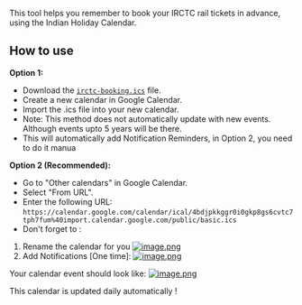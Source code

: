 This tool helps you remember to book your IRCTC rail tickets in advance, using the Indian Holiday Calendar.

## How to use

**Option 1:**

- Download the [`irctc-booking.ics`](irctc-booking.ics) file.
- Create a new calendar in Google Calendar.
- Import the .ics file into your new calendar.
- Note: This method does not automatically update with new events. Although events upto 5 years will be there.
- This will automatically add Notification Reminders, in Option 2, you need to do it manua

**Option 2 (Recommended):**

- Go to "Other calendars" in Google Calendar.
- Select "From URL".
- Enter the following URL:  
    ```https://calendar.google.com/calendar/ical/4bdjpkkggr0i0gkp8gs6cvtc7tph7fum%40import.calendar.google.com/public/basic.ics```
- Don't forget to : 
1. Rename the calendar for you 
    [![image.png](https://i.postimg.cc/xT7Gkjrf/image.png)](https://postimg.cc/qzs6STMS)
2. Add Notifications [One time]:
    [![image.png](https://i.postimg.cc/gJZjTpSD/image.png)](https://postimg.cc/7Gqq5FyG)

Your calendar event should look like: 
[![image.png](https://i.postimg.cc/HnmM0jY5/image.png)](https://postimg.cc/bD6dpy2N)

This calendar is updated daily automatically !
